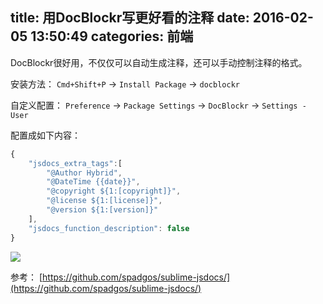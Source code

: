 title: 用DocBlockr写更好看的注释
date: 2016-02-05 13:50:49
categories: 前端
---

DocBlockr很好用，不仅仅可以自动生成注释，还可以手动控制注释的格式。

安装方法：
`Cmd+Shift+P` -> `Install Package` -> `docblockr`

自定义配置：
`Preference` -> `Package Settings` -> `DocBlockr` -> `Settings - User`

配置成如下内容：
```js
{
    "jsdocs_extra_tags":[
        "@Author Hybrid",
        "@DateTime {{date}}",
        "@copyright ${1:[copyright]}",
        "@license ${1:[license]}",
        "@version ${1:[version]}"
    ],
    "jsdocs_function_description": false
}
```

![](http://images2015.cnblogs.com/blog/282019/201603/282019-20160309201825335-1871140404.gif)

参考： [https://github.com/spadgos/sublime-jsdocs/](https://github.com/spadgos/sublime-jsdocs/)